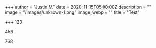 +++
author = "Justin M."
date = 2020-11-15T05:00:00Z
description = ""
image = "/images/unknown-1.png"
image_webp = ""
title = "Test"

+++
123

456

768